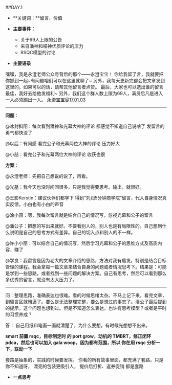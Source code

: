 ##DAY.1
+ **关键词：**留言、价值

+ **主要事件：**
    + 关于69人上限的公告
    + 来自潘神和喵神优质评论的压力
    + RSQC模型的讨论

+ **主要语录**

嘿嘿，我是永澄老师公众号背后的那个——永澄宝宝！
你给我留了言，我就要把你抓到一起~有问题咱们可以在这里就聊了~
另外，我每天更新完都会把文章发到这里的。如果可以的话，请帮其他留言者点赞。
最后，大家也可以选出谁的留言最佳，我好去给他发福利~
另外，我们这个群人数上限为69人，满员后凡是进入一人必须踢出一人。
永澄宝宝@17.01.03

-------

**问题**：

@冰封斜阳：每次看到潘神和光幕大神的评论 都感觉不知道自己说啥了 发留言的勇气都快没了

@以后：有同感 看完公子和光幕两位大神的评论 压力好大

@小喆：看完公子和光幕两位大神的评论 收获也很

**方案**：

@永澄老师：先把自己想说的说了，再看。

@光墓：我今天也没时间回很多，只是我觉得要思考。输出。就很好。

@王影Kerstin：建议伙伴们都学下 得到“刘润5分钟商学院”留言，代入自身情况真实反馈，小白也有小白的声音

@涂小鸦：嗯，我每次留言就是结合自己的情况写，忽视光幕和公子的留言

@潘公子：把想的写出来就好。不要看别人的，别人也是有局限性的。自己想到什么说明是自己的思考方式有差异。自己的切入点和别人的不一样。

@许小小丽：可以结合自己的情况写，然后学习光幕和公子的思维方式及高质内容，赚了

@学良：我留言是因为老大的文章介绍的思路，方法对我有启发，特别是结合目标管理的课程。我会拿每一篇文章来结合自身的问题或者情况思考下。结果是：可能是学到一些思路，或者找到一些问题的解决方案。自己有思考，然后可以看到那么多优秀的留言，就没有太大压力了。

-----

问：整理思路，准确表达也很难。看的时候思绪太杂。不马上记下来，看完文章，到留言区就懵逼了。要么是无法整理完整，要么是想过的事忘了。潘公子最后提到的提示，这个问题也想到过。但是不知道怎么表达。也许有思考模型？或者是平时的习惯养成？

答： 自己用纸和笔画一画就清楚了，为什么要想，有时候光想想不出来。

**smart 前置 rsqc，目标制定时 的 port grow，动机的 TMBRT，修正闭环 pdca，然后也可以加入 gala woop，因为都有范围，所以
你在用 rsqc 分析一下，联动一下**

套路是抽象的，实践的时候要发挥。
你看的所有故事里面，都充满了套路，只是你不知道呀，
漂亮的包装更吸引人，
提价后打折、返券促销 都是套路


+ **一点思考**